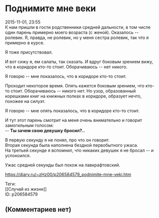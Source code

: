 Поднимите мне веки
==================

  
2015-11-01, 23:55  
 К нам пришли в гости родственники средней дальности, в том числе один парень примерно моего возраста (с женой). Оказалось -- ролевик. Я, правда, не ролевик, но у меня сестра ролевик, так что я примерно в курсе.   
   
 Я тоже присутствовал.   
   
 И вот сижу я, ем салаты, так сказать. И вдруг боковым зрением вижу, что в коридоре кто-то стоит. Оборачиваюсь -- нет никого.   
   
 Я говорю -- мне показалось, что в коридоре кто-то стоит.   
   
 Проходит некоторое время. Опять кажется боковым зрением, что кто-то стоит. Оборачиваюсь -- никого нет. Но узор, образованный корешками книг на книжных полках в коридоре, образует нечто, похожее на силуэт.   
   
 Я говорю -- мне опять показалось, что в коридоре кто-то стоит.   
   
 И тут этот парень смотрит на меня очень внимательно и говорит замогильным голосом:   
 --  **Ты зачем свою девушку бросил?..**    
   
 В первую секунду я не понял, про что он говорит.   
 Вторая секунда была наполнена бездной первобытного ужаса.   
 На третьей секунде я вспомнил, что никаких девушек я не бросал -- и успокоился.   
   
 Ужас средней секунды был похож на лавкрафтовский.   
  
<https://diary.ru/~zHz00/p206584579_podnimite-mne-veki.htm>  
  
Теги:  
[[Случай из жизни]]  
ID: p206584579  


(Комментариев нет)
------------------